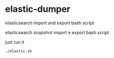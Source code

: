 # elastic-dumper
elasticsearch import and export bash script

elasticsearch snapshot import e export bash script

just run it 

```console
./elastic.sh
```
